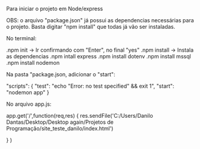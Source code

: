 Para iniciar o projeto em Node/express

OBS: o arquivo "package.json" já possui as dependencias necessárias para o projeto. Basta digitar "npm install" que todas já vão ser instaladas.

No terminal:

.npm init -> Ir confirmando com "Enter", no final "yes"
.npm install -> Instala as dependencias
.npm intall express
.npm install dotenv
.npm install mssql
.npm install nodemon

Na pasta "package.json, adicionar o "start":

"scripts": {
"test": "echo \"Error: no test specified\" && exit 1",
"start": "nodemon app"
}

No arquivo app.js:

app.get('/',function(req,res) {
res.sendFile('C:/Users/Danilo Dantas/Desktop/Desktop again/Projetos de Programação/site_teste_danilo/index.html')

} )
